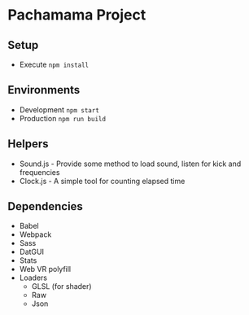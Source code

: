 # Pachamama Project

## Setup

* Execute `npm install`

## Environments

* Development `npm start`
* Production `npm run build`

## Helpers

* Sound.js - Provide some method to load sound, listen for kick and frequencies
* Clock.js - A simple tool for counting elapsed time 

## Dependencies 

* Babel
* Webpack
* Sass
* DatGUI
* Stats
* Web VR polyfill 
* Loaders
	- GLSL (for shader)
	- Raw
	- Json
